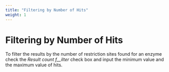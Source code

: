 ```yaml
---
title: "Filtering by Number of Hits"
weight: 1
---
```



# Filtering by Number of Hits

To filter the results by the number of restriction sites found for an enzyme check the _Result count f__ilter_ check box and input the minimum value and the maximum value of hits.
